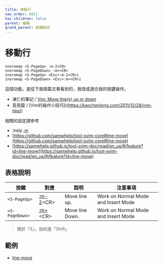 ```yaml
---
title: 移動行
nav_order: 6031
has_children: false
parent: 編輯
grand_parent: 按鍵綁定
---
```



# 移動行


``` vim
nnoremap <S-PageUp> :m-2<CR>
nnoremap <S-PageDown> :m+<CR>
inoremap <S-PageUp> <Esc>:m-2<CR>i
inoremap <S-PageDown> <Esc>:m+<CR>i
```

這個功能，是從下面兩篇文章看到的，我改成適合我的按鍵操作。

* 凍仁的筆記 / [Vim: Move line(s) up or down](http://note.drx.tw/2014/01/vim-move-lines-up-or-down.html)
* 高見龍 / [Vim的操作小技巧])(https://kaochenlong.com/2011/12/28/vim-tips/)

相關的設定請參考

* :help [:m](https://vimhelp.org/change.txt.html#:m)
* [https://github.com/samwhelp/tool-svim-core#line-move](https://github.com/samwhelp/tool-svim-core#line-move)
* [https://samwhelp.github.io/tool-svim-doc/read/en_us/#/feature?id=line-move](https://samwhelp.github.io/tool-svim-doc/read/en_us/#/feature?id=line-move)



## 表格說明


| 按鍵 | 對應 | 說明 | 注意事項 |
| --- | --- | --- | --- |
| `<S-PageUp>` | [:m-2](https://vimhelp.org/change.txt.html#:m)&lt;CR&gt; | Move line up. | Work on Normal Mode and Insert Mode |
| `<S-PageDown>` | [:m+](https://vimhelp.org/change.txt.html#:m)&lt;CR&gt; | Move line Down. | Work on Normal Mode and Insert Mode |

> 關於「S」，指的是「Shift」



## 範例

* [line-move](https://github.com/samwhelp/note-about-vim/tree/gh-pages/_demo/adjustment/keybind/line-move)
